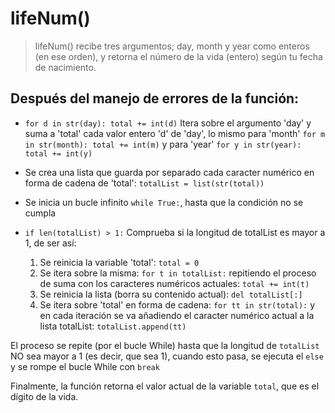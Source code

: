 # lifeNum()

> lifeNum() recibe tres argumentos; day, month y year como enteros (en ese orden), y retorna el número de la vida (entero) según tu fecha de nacimiento.

## Después del manejo de errores de la función:

- `for d in str(day): total += int(d)` Itera sobre el argumento 'day' y suma a 'total' cada valor entero 'd' de 'day', lo mismo para 'month' `for m in str(month): total += int(m)` y para 'year' `for y in str(year): total += int(y)`

- Se crea una lista que guarda por separado cada caracter numérico en forma de cadena de 'total': `totalList = list(str(total))`

- Se inicia un bucle infinito `while True:`, hasta que la condición no se cumpla

- `if len(totalList) > 1:` Comprueba si la longitud de totalList es mayor a 1, de ser así:

  1. Se reinicia la variable 'total': `total = 0`
  2. Se itera sobre la misma: `for t in totalList:` repitiendo el proceso de suma con los caracteres numéricos actuales: `total += int(t)`
  3. Se reinicia la lista (borra su contenido actual): `del totalList[:]`
  4. Se itera sobre 'total' en forma de cadena: `for tt in str(total):` y en cada iteración se va añadiendo el caracter numérico actual a la lista totalList: `totalList.append(tt)`

El proceso se repite (por el bucle While) hasta que la longitud de `totalList` NO sea mayor a 1 (es decir, que sea 1), cuando esto pasa, se ejecuta el `else` y se rompe el bucle While con `break`

Finalmente, la función retorna el valor actual de la variable `total`, que es el dígito de la vida.
